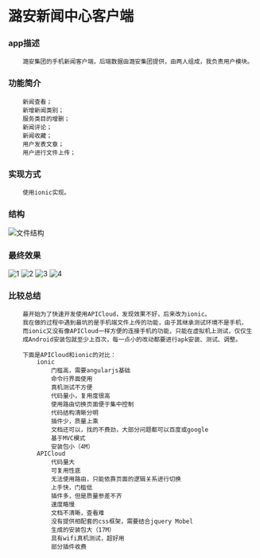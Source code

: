 潞安新闻中心客户端
=====================

### app描述
		潞安集团的手机新闻客户端，后端数据由潞安集团提供，由两人组成，我负责用户模块。

### 功能简介
		新闻查看；
		新增新闻类别；
		服务类目的增删；
		新闻评论；
		新闻收藏；
		用户发表文章；
		用户进行文件上传；

### 实现方式
		使用ionic实现。

### 结构
![文件结构](https://github.com/JYFiaueng/luan_news/blob/master/docs/文件结构.png)

### 最终效果
![1](https://github.com/JYFiaueng/luan_news/blob/master/docs/1.png)
![2](https://github.com/JYFiaueng/luan_news/blob/master/docs/2.png)
![3](https://github.com/JYFiaueng/luan_news/blob/master/docs/3.png)
![4](https://github.com/JYFiaueng/luan_news/blob/master/docs/4.png)

### 比较总结
		最开始为了快速开发使用APICloud，发现效果不好，后来改为ionic。
		我在做的过程中遇到最坑的是手机端文件上传的功能，由于其继承测试环境不是手机，
		而ionic又没有像APICloud一样方便的连接手机的功能，只能在虚拟机上测试，仅仅生
		成Android安装包就至少上百次，每一点小的改动都要进行apk安装、测试、调整。

		下面是APICloud和ionic的对比：
			ionic
				门槛高，需要angularjs基础
				命令行界面使用
				真机测试不方便
				代码量小，复用度很高
				使用路由切换页面便于集中控制
				代码结构清晰分明
				插件少，质量上乘
				文档还可以，找的不费劲，大部分问题都可以百度或google
				基于MVC模式
				安装包小（4M）
			APICloud
				代码量大
				可复用性底
				无法使用路由，只能依靠页面的逻辑关系进行切换
				上手快，门槛低
				插件多，但是质量参差不齐
				速度略慢
				文档不清晰，查看难
				没有提供相配套的css框架，需要结合jquery Mobel
				生成的安装包大（17M）
				具有wifi真机测试，超好用
				部分插件收费
